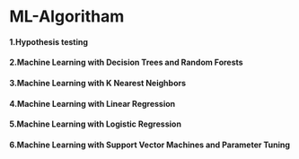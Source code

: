# ML-Algoritham
#### 1.Hypothesis testing
#### 2.Machine Learning with Decision Trees and Random Forests
#### 3.Machine Learning with K Nearest Neighbors
#### 4.Machine Learning with Linear Regression
#### 5.Machine Learning with Logistic Regression
#### 6.Machine Learning with Support Vector Machines and Parameter Tuning
